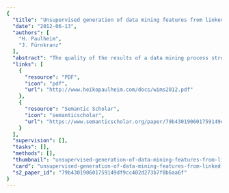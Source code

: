 ```yaml
---
{
  "title": "Unsupervised generation of data mining features from linked open data",
  "date": "2012-06-13",
  "authors": [
    "H. Paulheim",
    "J. Fürnkranz"
  ],
  "abstract": "The quality of the results of a data mining process strongly depends on the quality of the data it processes. A good result is more likely to obtain the more useful background knowledge there is in a dataset. In this paper, we present a fully automatic approach for enriching data with features that are derived from Linked Open Data, a very large, openly available data collection. We identify six different types of feature generators, which are implemented in our open-source tool FeGeLOD. In four case studies, we show that our approach can be applied to different problems, ranging from classical data mining to ontology learning and ontology matching on the semantic web. The results show that features generated from publicly available information may allow data mining in problems where features are not available at all, as well as help improving the results for tasks where some features are already available.",
  "links": [
    {
      "resource": "PDF",
      "icon": "pdf",
      "url": "http://www.heikopaulheim.com/docs/wims2012.pdf"
    },
    {
      "resource": "Semantic Scholar",
      "icon": "semanticscholar",
      "url": "https://www.semanticscholar.org/paper/79b430190601759149df9cc402d273b7f0b6aa6f"
    }
  ],
  "supervision": [],
  "tasks": [],
  "methods": [],
  "thumbnail": "unsupervised-generation-of-data-mining-features-from-linked-open-data-thumb.jpg",
  "card": "unsupervised-generation-of-data-mining-features-from-linked-open-data-card.jpg",
  "s2_paper_id": "79b430190601759149df9cc402d273b7f0b6aa6f"
}
---
```


